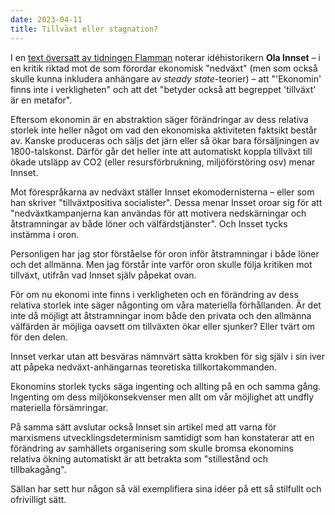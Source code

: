 ```yaml
---
date: 2023-04-11
title: Tillväxt eller stagnation?
---
```

I en [text översatt av tidningen Flamman](http://localhost:1313/2023-04-11-tillvaxt-eller-stagnation/) noterar idéhistorikern **Ola Innset** – i en kritik riktad mot de som förordar ekonomisk "nedväxt" (men som också skulle kunna inkludera anhängare av *steady state*-teorier) – att "'Ekonomin' finns inte i verkligheten" och att det "betyder också att begreppet 'tillväxt' är en metafor".

Eftersom ekonomin är en abstraktion säger förändringar av dess relativa storlek inte heller något om vad den ekonomiska aktiviteten faktsikt består av. Kanske produceras och säljs det järn eller så ökar bara försäljningen av 1800-talskonst. Därför går det heller inte att automatiskt koppla tillväxt till ökade utsläpp av CO2 (eller resursförbrukning, miljöförstöring osv) menar Innset.

Mot förespråkarna av nedväxt ställer Innset ekomodernisterna – eller som han skriver "tillväxtpositiva socialister". Dessa menar Insset oroar sig för att "nedväxtkampanjerna kan användas för att motivera nedskärningar och åtstramningar av både löner och välfärdstjänster". Och Insset tycks instämma i oron.

Personligen har jag stor förståelse för oron inför åtstramningar i både löner och det allmänna. Men jag förstår inte varför oron skulle följa kritiken mot tillväxt, utifrån vad Innset själv påpekat ovan.

För om nu ekonomi inte finns i verkligheten och en förändring av dess relativa storlek inte säger någonting om våra materiella förhållanden. Är det inte då möjligt att åtstramningar inom både den privata och den allmänna välfärden är möjliga oavsett om tillväxten ökar eller sjunker? Eller tvärt om för den delen.

Innset verkar utan att besväras nämnvärt sätta krokben för sig själv i sin iver att påpeka nedväxt-anhängarnas teoretiska tillkortakommanden.

Ekonomins storlek tycks säga ingenting och allting på en och samma gång. Ingenting om dess miljökonsekvenser men allt om vår möjlighet att undfly materiella försämringar.

På samma sätt avslutar också Innset sin artikel med att varna för marxismens utvecklingsdeterminism samtidigt som han konstaterar att en förändring av samhällets organisering som skulle bromsa ekonomins relativa ökning automatiskt är att betrakta som "stillestånd och tillbakagång".

Sällan har sett hur någon så väl exemplifiera sina idéer på ett så stilfullt och ofrivilligt sätt.